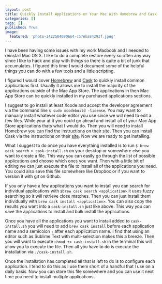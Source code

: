 ```yaml
---
layout: post
title: Quickly Install Applications on Your Mac With Homebrew and Cask
categories: []
tags: []
published: True
image:
  featured: 'photo-1422504090664-c57eba84293f.jpeg'
---
```


  I have been having some issues with my work Macbook and I needed to reinstall Mac OS X. I like to do a complete restore every so often any way since I like to hack and play with things so there is quite a bit of junk that accumulates. I figured this time I would document some of the helpful things you can do with a few tools and a little scripting. 

I figured I would cover [Homebrew](http://brew.sh/) and [Cask](http://caskroom.io/) to quickly install common applications first. Usually it allows me to install the majority of the applications outside of the Mac App Store. The applications in then Mac App Store can be quickly installed in my purchased applications sections.

I suggest to go install at least Xcode and accept the developer agreement via the command line `$ sudo xcodebuild -license`. You may want to manually install whatever code editor you use since we will need to edit a few files. While your at it you could go ahead and install all of your Mac App Store applications thats what I would do. Then you will need to install Homebrew you can find the instructions on their [site](http://brew.sh/). Then you can install Cask via the instructions on their [site](http://caskroom.io/). Now we are ready to get installing.

What I suggest to do once you have everything installed is to run `$ brew cask search > cask-install.sh` on your desktop or somewhere else you want to create a file. This way you can easily go through the list of possible applications and choose which ones you want. Then with a little bit of editing we can just execute the file to install all of the applications you need. You could also save this file somewhere like Dropbox or if you want to version it with git on Github.

If you only have a few applications you want to install you can search for individual applications with `$brew cask search <application>` it uses fuzzy searching so it will retrieve close matches. Then you can just install them individually with `brew cask install <application>`. You can also copy the results you want into a `cask-install.sh` just like above. This way you can save the applications to install and bulk install the applications.

Once you have all the applications you want to install added to `cask-install.sh` you will need to add `brew cask install` before each application name and a semicolon `;` after each application name. I find that using an editor such as Sublime Text with multi-selection makes this a breeze. Then you will want to execute `chmod +x cask-install.sh` in the terminal this will allow you to execute the file. Then all you have to do is execute the installation via `./cask-install.sh`.

Once the installation has completed all that is left to do is to configure each application. I tend to do this as I use them short of a handful that I use on a daily basis. Now you can store this file somewhere  and you can use it next time you need to install multiple applications.